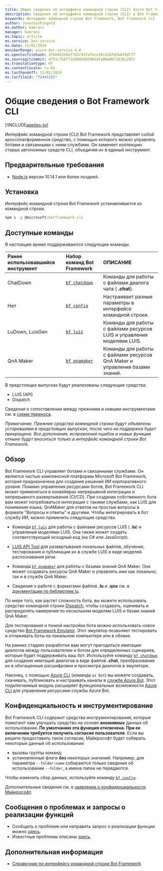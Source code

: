 ```yaml
---
title: Общие сведения об интерфейсе командной строки (CLI) Azure Bot Framework | Документация Майкрософт
description: Сведения об интерфейсе командной строки (CLI) в Bot Framework.
keywords: Интерфейс командной строки Bot Framework, Bot Framework CLI
author: JonathanFingold
ms.author: kamrani
manager: kamrani
ms.topic: article
ms.service: bot-service
ms.date: 11/01/2019
monikerRange: azure-bot-service-4.0
ms.openlocfilehash: 4780d5258af7d2c93fafece361326fd2b0f8df77
ms.sourcegitcommit: 4751c7b8ff1d3603d4596e4fa99e0071036c207c
ms.translationtype: HT
ms.contentlocale: ru-RU
ms.lasthandoff: 11/02/2019
ms.locfileid: "73443192"
---
```

<!--TODO:
- [?] Add to TOC: Reference/Bot Framework CLI/Reference
- [?] Add other topics to the same node for each of the command groups
-->
# <a name="bot-framework-cli-overview"></a>Общие сведения о Bot Framework CLI

[!INCLUDE[applies-to](../includes/applies-to.md)]

Интерфейс командной строки (CLI) Bot Framework представляет собой кроссплатформенное средство, с помощью которого можно управлять ботами и связанными с ними службами. Он заменяет коллекцию старых автономных средств CLI, объединяя их в единый инструмент. 

## <a name="prerequisites"></a>Предварительные требования

* [Node.js](https://nodejs.org/) версии 10.14.1 или более поздней.

## <a name="installation"></a>Установка

Интерфейс командной строки Bot Framework устанавливается из командной строки.

~~~cmd
npm i -g @microsoft/botframework-cli
~~~

## <a name="available-commands"></a>Доступные команды

В настоящее время поддерживаются следующие команды.

| Ранее использовавшийся инструмент | Набор команд Bot Framework | ОПИСАНИЕ |
| :--- | :--- | :--- |
| ChatDown | [`bf chatdown`](bf-cli-reference.md#bf-chatdown) | Команды для работы с файлами диалога чата ( **.chat**). |
| Нет | [`bf config`](bf-cli-reference.md#bf-config) | Настраивает разные параметры в интерфейсе командной строки. |
| LuDown, LuisGen | [`bf luis`](bf-cli-reference.md#bf-luis) | Команды для работы с файлами ресурсов LUIS и управления моделями LUIS. |
| QnA Maker | [`bf qnamaker`](bf-cli-reference.md#bf-qnamaker) | Команды для работы с файлами ресурсов QnA Maker и управления базами знаний. |

В предстоящих выпусках будут реализованы следующие средства:
- LUIS (API)
- Dispatch

Сведения о сопоставлении между прежними и новыми инструментами см. в [схеме переноса](https://github.com/microsoft/botframework-cli/blob/master/PortingMap.md).

_Примечание. Прежние средства командной строки будут объявлены устаревшими в предстоящих выпусках, после чего их поддержка будет прекращена. Все дополнения, исправления ошибок и новые функции отныне будут вноситься только в интерфейс командной строки Bot Framework._

## <a name="overview"></a>Обзор

Bot Framework CLI управляет ботами и связанными службами. Он является частью комплексной платформы Microsoft Bot Framework, которая предназначена для создания решений ИИ корпоративного уровня. Помимо управления ресурсами ботов, Bot Framework CLI может применяться в конвейерах непрерывной интеграции и непрерывного развертывания (CI/CD). При создании собственного бота вам может потребоваться интеграция с такими службами, как LUIS для понимания языка, QnAMaker для ответов на простые вопросы в формате "Вопросы и ответы" и другими. Чтобы интегрировать в бот службу ИИ, можно применить следующие средства.

* Команда [`bf luis`](bf-cli-reference.md#bf-luis) для работы с файлами ресурсов LUIS ( **.lu**) и управления моделями LUIS. Она также может создать соответствующий исходный код (на C# или JavaScript).
* [LUIS API Tool](https://github.com/microsoft/botbuilder-tools/tree/master/packages/LUIS/readme.md) для развертывания локальных файлов, обучения, тестирования и публикации их в службе LUIS в виде моделей распознавания речи.
* Команда [`bf qnamaker`](bf-cli-reference.md#bf-qnamaker) для работы с базами знаний QnA Maker. Она может создавать ресурсы QnA Maker и управлять ими как локально, так и в службе QnA Maker.

* Сведения о работе с форматами файлов **.lu** и **.qna** см. в [документации по библиотеке lu](https://github.com/microsoft/botframework-cli/tree/master/packages/lu/README.md).

По мере того, как растет сложность бота, вы можете использовать средство командной строки [Dispatch](https://github.com/Microsoft/botbuilder-tools/tree/master/packages/Dispatch), чтобы создавать, оценивать и распределять намерения по нескольким моделям LUIS и базам знаний QnA Maker.

Для тестирования и тонкой настройки бота можно использовать новое средство [Bot Framework Emulator](https://github.com/Microsoft/BotFramework-Emulator/releases). Этот эмулятор позволяет тестировать и отлаживать боты на локальном компьютере или в облаке.

На ранних стадиях разработки вам могут пригодиться имитации диалогов между пользователем и ботом для определенных сценариев, которые будет поддерживать ваш бот. Используйте команду [`bf chatdown`](bf-cli-reference.md#bf-chatdown) для создания имитаций диалогов в виде файлов **.chat**, преобразования их в обогащенные расшифровки и просмотра диалогов в эмуляторе.

Наконец, с помощью [Azure CLI](https://github.com/microsoft/botframework-cli/blob/master/AzureCli.md) (команда `az bot`) вы можете создавать, скачивать, публиковать и настраивать каналы в [службе Azure Bot](https://azure.microsoft.com/services/bot-service/). Этот подключаемый модуль расширяет функциональные возможности [Azure CLI](https://docs.microsoft.com/cli/azure/install-azure-cli?view=azure-cli-latest) для управления ресурсами службы Azure Bot.

## <a name="privacy-and-instrumentation"></a>Конфиденциальность и инструментирование
Bot Framework CLI содержит средства инструментирования, которые помогают нам улучшать средство на основе **анонимных** данных об использовании. __По умолчанию эта функция отключена. При ее включении требуется получить согласие пользователя__. Если вы решите предоставить такое согласие, Майкрософт будет собирать некоторые данные об использовании:

* вызовы группы команд;
* установленные флаги **без** некоторых значений. Например, для параметра `--folder:name` собираются только сведения об использовании `--folder`, а имена папок не передаются.

Чтобы изменить сбор данных, используйте команду [`bf config`](bf-cli-reference.md#bf-config).

Дополнительные сведения см. в [заявлении о конфиденциальности Майкрософт](https://privacy.microsoft.com/privacystatement).  

## <a name="issues-and-feature-requests"></a>Сообщения о проблемах и запросы о реализации функций
- Сообщить о проблеме или направить запрос о реализации функции можно [здесь](https://github.com/microsoft/botframework-cli/issues).
- Известные проблемы описаны [здесь](https://github.com/microsoft/botframework-cli/labels/known-issues).

## <a name="next-steps"></a>Дополнительная информация
- [Справочник по интерфейсу командной строки Bot Framework](bf-cli-reference.md)
